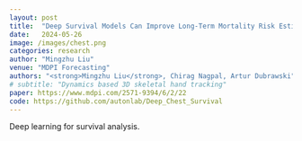 ```yaml
---
layout: post
title:  "Deep Survival Models Can Improve Long-Term Mortality Risk Estimates from Chest Radiographs"
date:   2024-05-26
image: /images/chest.png
categories: research
author: "Mingzhu Liu"
venue: "MDPI Forecasting"
authors: "<strong>Mingzhu Liu</strong>, Chirag Nagpal, Artur Dubrawski"
# subtitle: "Dynamics based 3D skeletal hand tracking"
paper: https://www.mdpi.com/2571-9394/6/2/22
code: https://github.com/autonlab/Deep_Chest_Survival
---
```

Deep learning for survival analysis.